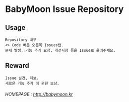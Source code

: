 # BabyMoon Issue Repository
## Usage
	Repository 내부
    <> Code 버튼 오른쪽 Issues탭.
    문제 발생, 기능 추기 요청, 개선사항 등을 Issue로 올려주세요.

## Reward
	Issue 발견, 제보.
    새로운 기능 추가 에 관한 보상.
    
###### HOMEPAGE :  <a href="http://babymoon.kr">http://babymoon.kr</a>
